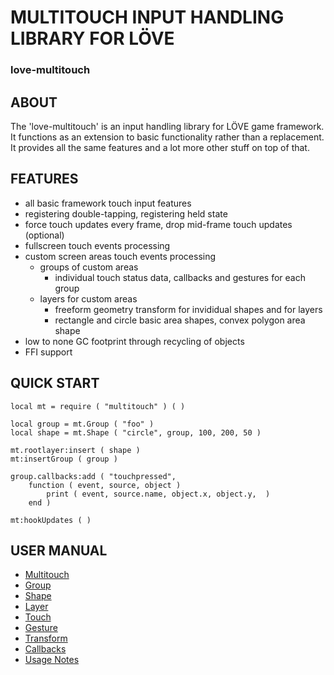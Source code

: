 # MULTITOUCH INPUT HANDLING LIBRARY FOR LÖVE
### love-multitouch

## ABOUT

The 'love-multitouch' is an input handling library for LÖVE game framework. 
It functions as an extension to basic functionality rather than a replacement.
It provides all the same features and a lot more other stuff on top of that.

## FEATURES

- all basic framework touch input features
- registering double-tapping, registering held state
- force touch updates every frame, drop mid-frame touch updates (optional)
- fullscreen touch events processing
- custom screen areas touch events processing
	- groups of custom areas
		- individual touch status data, callbacks and gestures for each group
	- layers for custom areas
		- freeform geometry transform for invididual shapes and for layers
		- rectangle and circle basic area shapes, convex polygon area shape
- low to none GC footprint through recycling of objects
- FFI support

## QUICK START

```
local mt = require ( "multitouch" ) ( )

local group = mt.Group ( "foo" )
local shape = mt.Shape ( "circle", group, 100, 200, 50 )

mt.rootlayer:insert ( shape )
mt:insertGroup ( group )

group.callbacks:add ( "touchpressed", 
	function ( event, source, object ) 
		print ( event, source.name, object.x, object.y,  )
	end )

mt:hookUpdates ( )
```

## USER MANUAL
- [Multitouch](https://github.com/raidho36/love-multitouch/wiki/Multitouch)
- [Group](https://github.com/raidho36/love-multitouch/wiki/Group)
- [Shape](https://github.com/raidho36/love-multitouch/wiki/Shape)
- [Layer](https://github.com/raidho36/love-multitouch/wiki/Layer)
- [Touch](https://github.com/raidho36/love-multitouch/wiki/Touch)
- [Gesture](https://github.com/raidho36/love-multitouch/wiki/Gesture)
- [Transform](https://github.com/raidho36/love-multitouch/wiki/Transform)
- [Callbacks](https://github.com/raidho36/love-multitouch/wiki/Callbacks)
- [Usage Notes](https://github.com/raidho36/love-multitouch/wiki/Usage-Notes)
